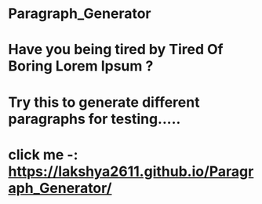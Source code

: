 # Paragraph_Generator
# Have you being tired by Tired Of Boring Lorem Ipsum ?
# Try this to generate different paragraphs for testing.....
# click me -: https://lakshya2611.github.io/Paragraph_Generator/
